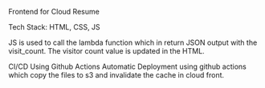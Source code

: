 Frontend for Cloud Resume

Tech Stack: HTML, CSS, JS

JS is used to call the lambda function which in return JSON output with the visit_count. The visitor count value is updated in the HTML.

CI/CD Using Github Actions
Automatic Deployment using github actions which copy the files to s3 and invalidate the cache in cloud front.
